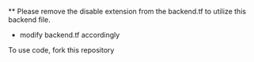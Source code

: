 ** Please remove the disable extension from the backend.tf to utilize this backend file.
 - modify backend.tf accordingly

 To use code, fork this repository